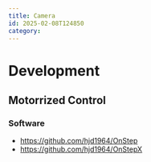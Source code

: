 ```yaml
---
title: Camera
id: 2025-02-08T124850
category: 
---
```


# Development
## Motorrized Control
### Software
- https://github.com/hjd1964/OnStep
- https://github.com/hjd1964/OnStepX

